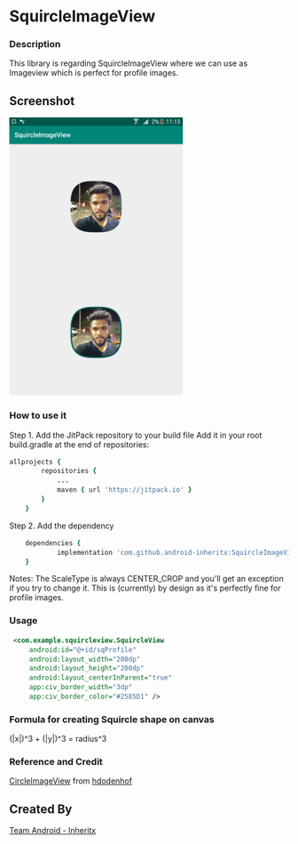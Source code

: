 
# SquircleImageView

### Description
This library is regarding SquircleImageView where we can use as Imageview which is perfect for profile images.

## Screenshot
<img src="squircle_imageview.png" height="500em" /> 

### How to use it 
Step 1. Add the JitPack repository to your build file
Add it in your root build.gradle at the end of repositories:

```ruby
allprojects {
		repositories {
			...
			maven { url 'https://jitpack.io' }
		}
	}
```
Step 2. Add the dependency
```ruby
	dependencies {
	        implementation 'com.github.android-inheritx:SquircleImageView:0.1.2'
	}
 ```
 Notes:
 The ScaleType is always CENTER_CROP and you'll get an exception if you try to change it. This is (currently) by design as it's perfectly fine for profile images.
 
### Usage
```xml
 <com.example.squircleview.SquircleView
     android:id="@+id/sqProfile"
     android:layout_width="200dp"
     android:layout_height="200dp"
     android:layout_centerInParent="true"
     app:civ_border_width="3dp"
     app:civ_border_color="#2585D1" />
```
 
### Formula for creating Squircle shape on canvas
(|x|)^3 + (|y|)^3 = radius^3

### Reference and Credit
[CircleImageView](https://github.com/hdodenhof/CircleImageView) from [hdodenhof](https://github.com/hdodenhof)


## Created By

[Team Android - Inheritx](https://github.com/android-inheritx)
